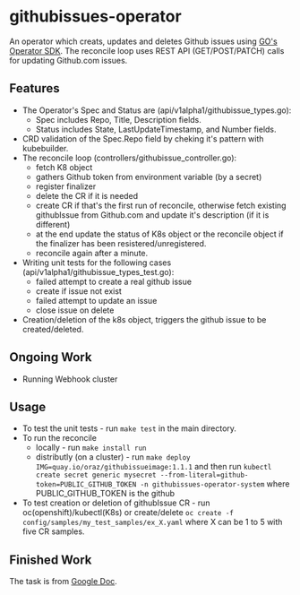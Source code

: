 # githubissues-operator
An operator which creats, updates and deletes Github issues using [GO's Operator SDK](https://sdk.operatorframework.io/docs/building-operators/golang/tutorial/).
The reconcile loop uses REST API (GET/POST/PATCH) calls for updating Github.com issues. 

## Features
+ The Operator's Spec and Status are (api/v1alpha1/githubissue_types.go):
    + Spec includes Repo, Title, Description fields.
    + Status includes State, LastUpdateTimestamp, and Number fields.
+ CRD validation of the Spec.Repo field by cheking it's pattern with kubebuilder.
+ The reconcile loop (controllers/githubissue_controller.go):
    + fetch K8 object
    + gathers Github token from environment variable (by a secret)
    + register finalizer
    + delete the CR if it is needed
    + create CR if that's the first run of reconcile, otherwise fetch existing githubIssue from Github.com and update it's description (if it is different)
    + at the end update the status of K8s object or the reconcile object if the finalizer has been resistered/unregistered.
    + reconcile again after a minute.
+ Writing unit tests for the following cases (api/v1alpha1/githubissue_types_test.go):
    + failed attempt to create a real github issue
    + create if issue not exist
    + failed attempt to update an issue
    + close issue on delete
+ Creation/deletion of the k8s object, triggers the github issue to be created/deleted.

## Ongoing Work
+ Running Webhook cluster

## Usage
+ To test the unit tests - run `make test` in the main directory.
+ To run the reconcile
    + locally - run `make install run`
    + distributly (on a cluster) - run `make deploy IMG=quay.io/oraz/githubissueimage:1.1.1`
    and then run `kubectl create secret generic mysecret --from-literal=github-token=PUBLIC_GITHUB_TOKEN -n githubissues-operator-system` where PUBLIC_GITHUB_TOKEN is the github 
+ To test creation or deletion of githubIssue CR - run oc(openshift)/kubectl(K8s) or create/delete `oc create -f config/samples/my_test_samples/ex_X.yaml` where X can be 1 to 5 with five CR samples.
## Finished Work

The task is from [Google Doc](https://docs.google.com/document/d/1z1bqlnBL8GO1FecJ0B2djncFzNPukOL1jw0E5K1xpgI/).